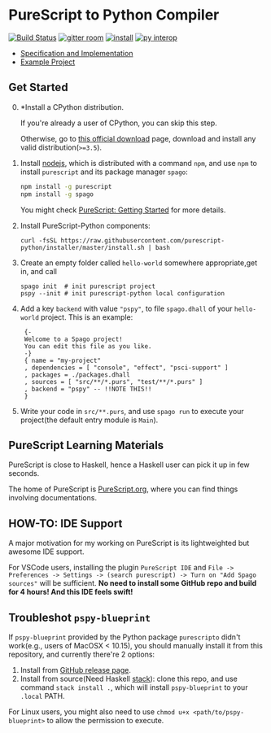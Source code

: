 
# PureScript to Python Compiler

[![Build Status](https://travis-ci.com/thautwarm/purescript-python.svg?branch=master)](https://travis-ci.com/thautwarm/purescript-python) [![gitter room](https://img.shields.io/badge/chat-tagful&nbsp;initial-Pink.svg?style=flat)](https://gitter.im/reliable-python/community) [![install](https://img.shields.io/badge/install-oneliner-blue.svg?style=flat)](https://github.com/purescript-python/installer/) [![py interop](https://img.shields.io/badge/interop-purescript↔python-teal.svg?style=flat)](./Interops.md)

- [Specification and Implementation](./Impl.md)
- [Example Project](https://github.com/purescript-python/example-hw)

## Get Started

0. \*Install a CPython distribution.

    If you're already a user of CPython, you can skip this step.
    
    Otherwise, go to [this official download](https://www.python.org/downloads/) page,
    download and install any valid distribution(`>=3.5`).


1. Install [nodejs](https://nodejs.org/en/), which is distributed with a command `npm`, and use `npm` to install `purescript` and its package manager `spago`:
   ```bash
   npm install -g purescript
   npm install -g spago
   ```
   You might check [PureScript: Getting Started](https://github.com/purescript/documentation/blob/master/guides/Getting-Started.md) for more details.

2. Install PureScript-Python components:

   `curl -fsSL https://raw.githubusercontent.com/purescript-python/installer/master/install.sh | bash`

3. Create an empty folder called `hello-world` somewhere appropriate,get in, and call
   ```
   spago init  # init purescript project
   pspy --init # init purescript-python local configuration
   ```

4. Add a key `backend` with value `"pspy"`, to file `spago.dhall` of your `hello-world` project. This is an example:
  
   ```dhall
    {-
    Welcome to a Spago project!
    You can edit this file as you like.
    -}
    { name = "my-project"
    , dependencies = [ "console", "effect", "psci-support" ]
    , packages = ./packages.dhall
    , sources = [ "src/**/*.purs", "test/**/*.purs" ]
    , backend = "pspy" -- !!NOTE THIS!!
    }
   ```

5. Write your code in `src/**.purs`, and use `spago run` to execute your project(the default entry module is `Main`).


## PureScript Learning Materials

PureScript is close to Haskell, hence a Haskell user can pick it up in few seconds.

The home of PureScript is [PureScript.org](http://www.purescript.org/), where you can find things involving documentations.


## HOW-TO: IDE Support

A major motivation for my working on PureScript is its lightweighted but awesome IDE support.

For VSCode users, installing the plugin `PureScript IDE` and `File -> Preferences -> Settings -> (search purescript) -> Turn on "Add Spago sources"` will be sufficient. **No need to install some GitHub repo and build for 4 hours! And this IDE feels swift!**

## Troubleshot `pspy-blueprint`

If `pspy-blueprint` provided by the Python package `purescripto` didn't work(e.g., users of MacOSX < 10.15), you should manually install it from this repository, and currently there're 2 options:

1. Install from [GitHub release page](https://github.com/purescript-python/purescript-python/releases).
2. Install from source(Need Haskell [stack](https://docs.haskellstack.org/en/stable/README)): clone this repo, and use command `stack install .`, which will install `pspy-blueprint` to your `.local` PATH.

For Linux users, you might also need to use `chmod u+x <path/to/pspy-blueprint>` to allow the permission to execute.
